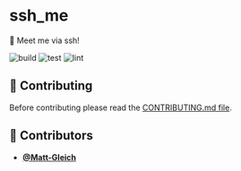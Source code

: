 <!-- DO NOT REMOVE - contributor_list:data:start:["Matt-Gleich"]:end -->

# ssh_me

👋 Meet me via ssh!

![build](https://github.com/Matt-Gleich/ssh_me/workflows/build/badge.svg)
![test](https://github.com/Matt-Gleich/ssh_me/workflows/test/badge.svg)
![lint](https://github.com/Matt-Gleich/ssh_me/workflows/lint/badge.svg)

## 🙌 Contributing

Before contributing please read the [CONTRIBUTING.md file](https://github.com/Matt-Gleich/ssh_me/blob/master/CONTRIBUTING.md).

<!-- DO NOT REMOVE - contributor_list:start -->

## 👥 Contributors

- **[@Matt-Gleich](https://github.com/Matt-Gleich)**

<!-- DO NOT REMOVE - contributor_list:end -->

